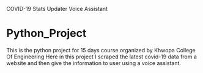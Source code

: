 COVID-19 Stats Updater Voice Assistant 

# Python_Project
This is the python project for 15 days course organized by Khwopa College Of Engineering
Here in this project I scraped the latest covid-19 data from a website and then give the information to user using a voice assistant.

